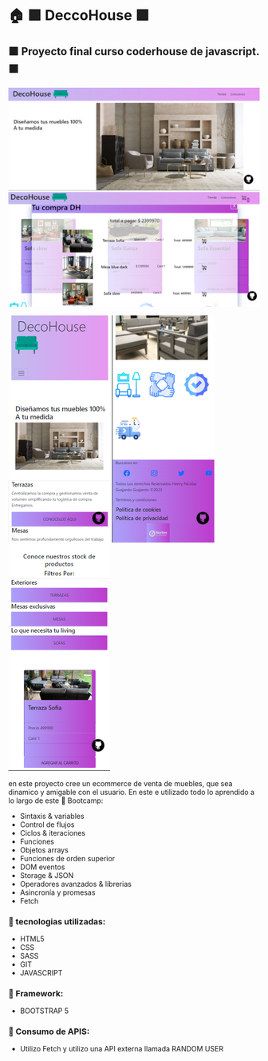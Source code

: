 # :house: :purple_square: DeccoHouse :purple_square: 
## :purple_square:  Proyecto final curso coderhouse de javascript. :purple_square:
![](https://github.com/henryguajard/decohouse/blob/main/imagenes/img_README/Decco01.png)
![](https://github.com/henryguajard/decohouse/blob/main/imagenes/img_README/decco06.png)

![](https://github.com/henryguajard/decohouse/blob/main/imagenes/img_README/deccomobile01.png)  ![](https://github.com/henryguajard/decohouse/blob/main/imagenes/img_README/deccomobile02.png)   ![](https://github.com/henryguajard/decohouse/blob/main/imagenes/img_README/deccomobile03.png)        


en este proyecto cree un ecommerce de venta de muebles, que sea dinamico y amigable con el usuario.
En este e utilizado todo lo aprendido a lo largo de este :open_book: Bootcamp:
- Sintaxis & variables
-  Control de flujos
- Ciclos & iteraciones
- Funciones
- Objetos arrays
-  Funciones de orden superior
-  DOM eventos
- Storage & JSON
- Operadores avanzados & librerias
- Asincronía y promesas
-  Fetch
### :closed_book: tecnologias utilizadas:
- HTML5
- CSS
- SASS
- GIT
- JAVASCRIPT
### :closed_book: Framework:
 - BOOTSTRAP 5
 ### :closed_book: Consumo de APIS:
 - Utilizo Fetch y utilizo una API externa llamada RANDOM USER 
 



 
